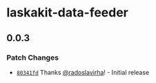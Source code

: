 # laskakit-data-feeder

## 0.0.3

### Patch Changes

- [`80341fd`](https://github.com/radoslavirha/ha-addons/commit/80341fd0d579d2a1730531c93ae346a8dd8b428a) Thanks [@radoslavirha](https://github.com/radoslavirha)! - Initial release
